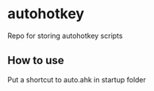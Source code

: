 # autohotkey
Repo for storing autohotkey scripts

## How to use
Put a shortcut to auto.ahk in startup folder